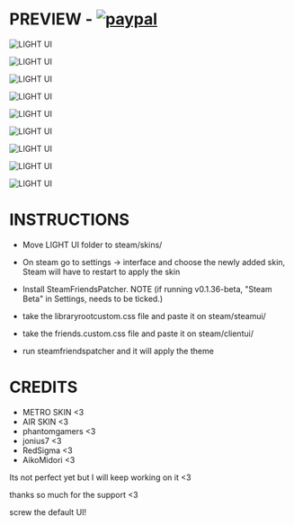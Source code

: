 # PREVIEW - [![paypal](https://i.imgur.com/STidKfu.png)](https://www.paypal.com/donate?hosted_button_id=3ZF6GWCRZEVUC)

![LIGHT UI](https://i.imgur.com/YabnX7y.png)

![LIGHT UI](https://i.imgur.com/QxdaBEX.png)

![LIGHT UI](https://i.imgur.com/Mp39wfp.png)

![LIGHT UI](https://i.imgur.com/FvlnP6U.png)

![LIGHT UI](https://i.imgur.com/iTTOT3q.png)

![LIGHT UI](https://i.imgur.com/VMD2aZt.png)

![LIGHT UI](https://i.imgur.com/pxdiXhC.png)

![LIGHT UI](https://i.imgur.com/0bjNL3o.png)

![LIGHT UI](https://media.giphy.com/media/0Ar6OuLLCNriyjYN3F/giphy.gif)




# INSTRUCTIONS
* Move LIGHT UI folder to steam/skins/

* On steam go to settings -> interface and choose the newly added skin,
Steam will have to restart to apply the skin

* Install SteamFriendsPatcher. NOTE (if running v0.1.36-beta, "Steam Beta" in Settings, needs to be ticked.) 

* take the libraryrootcustom.css file and paste it on steam/steamui/
* take the friends.custom.css file and paste it on steam/clientui/
* run steamfriendspatcher and it will apply the theme

# CREDITS
* METRO SKIN <3
* AIR SKIN <3
* phantomgamers <3
* jonius7 <3
* RedSigma <3
* AikoMidori <3

Its not perfect yet but I will keep working on it <3

thanks so much for the support <3

screw the default UI!
